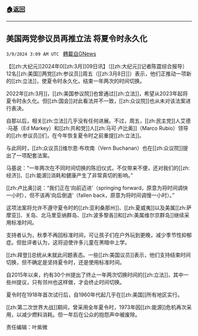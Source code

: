###  [:house:返回](README.md)
---


## 美国两党参议员再推立法 将夏令时永久化
`3/9/2024 3:09 AM UTC ` [轉載自GNews](https://gnews.org/articles/2378957)

【[[zh:大纪元]]2024年0[[zh:3月]]09日讯】（[[zh:大纪元]]记者陈霆综合报导）12名[[zh:美国]]两党[[zh:参议员]]周五（[[zh:3月8日]]）表示，他们正推动一项新的[[zh:立法]]，使夏令时永久化，结束一年两次的时间切换。

2022年[[zh:3月]]，[[zh:美国参议院]]也曾通过[[zh:立法]]，希望从2023年起将夏令时永久化。但[[zh:国会]]对此看法并不一致，[[zh:众议院]]也从未对该法案进行表决。

自那以后，相关[[zh:立法]]几乎没有任何进展。不过，周五，[[zh:民主党]]人艾德·马基（Ed Markey）和[[zh:共和党]]人[[zh:马可·卢比奥]]（Marco Rubio）领导的[[zh:参议员]]们，在今年恢复夏令时之前重提[[zh:立法]]。

与此同时，[[zh:众议员]]维尔恩·布坎南（Vern Buchanan）也在[[zh:众议院]]提出了一项配套法案。

马基说：“一年两次在不同时间切换的陈旧仪式，不仅带来不便，还对我们的[[zh:经济]]、[[zh:能源]]消耗和健康产生了非常真切的影响。”

[[zh:卢比奥]]说：“我们正在‘向前迈进’（springing forward，原意为将时间调快一小时），但不该再‘向后倒退’（fallen back，原意为将时间调慢一小时）。”

这项法案将允许不遵守夏令时的[[zh:亚利桑那州]]、[[zh:夏威夷]]以及美属[[zh:萨摩亚]]、关岛、北马里亚纳群岛、[[zh:波多黎各]]和[[zh:美属维尔京群岛]]继续采用标准时间。

支持者认为，秋季不再回标准时间，可让孩子们在户外玩到更晚，减少季节性抑郁症。但批评者认为，这将迫使许多儿童在黑暗中上学。

[[zh:拜登]]总统从未就此问题表态。一些[[zh:美国议员]]表示，他们支持结束时间切换，但不确定是坚持夏令时，还是使用标准时间。

自2015年以来，约有30个州提出了终止一年两次切换时间的[[zh:立法]]，其中一些州提议，只有邻州也这样做，才会终止时间切换。

夏令时在1918年首次试行后，自1960年代起几乎在[[zh:美国]]所有地区实行。

[[zh:第二次世界大战]]期间，曾采用全年夏令时，1973年因[[zh:能源]]危机再次采用，以减少燃料消耗。但一年后在公众的抱怨声中被废除。

责任编辑：叶紫微
